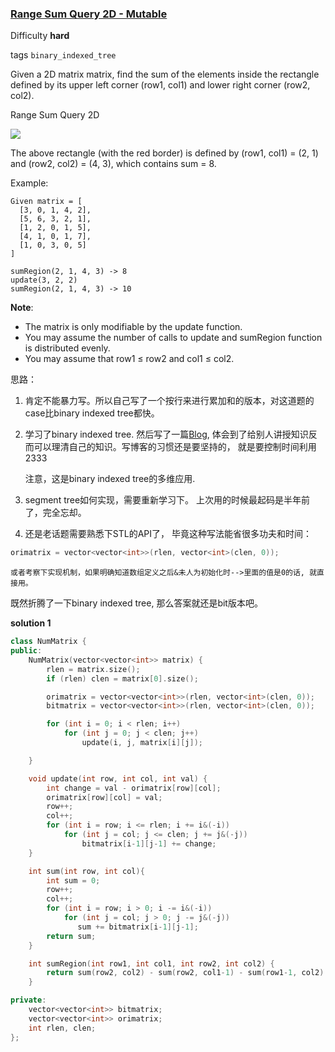 ### [Range Sum Query 2D - Mutable](https://leetcode.com/problems/range-sum-query-2d-mutable/)

Difficulty **hard**

tags `binary_indexed_tree`

Given a 2D matrix matrix, find the sum of the elements inside the rectangle defined by its upper left corner (row1, col1) and lower right corner (row2, col2).

Range Sum Query 2D

![](http://oq5gcgc8d.bkt.gdipper.com/308_Range_Sum_Query_2D_Mutablepic1.png)

The above rectangle (with the red border) is defined by (row1, col1) = (2, 1) and (row2, col2) = (4, 3), which contains sum = 8.

Example:
```
Given matrix = [
  [3, 0, 1, 4, 2],
  [5, 6, 3, 2, 1],
  [1, 2, 0, 1, 5],
  [4, 1, 0, 1, 7],
  [1, 0, 3, 0, 5]
]

sumRegion(2, 1, 4, 3) -> 8
update(3, 2, 2)
sumRegion(2, 1, 4, 3) -> 10
```
**Note**:

- The matrix is only modifiable by the update function.
- You may assume the number of calls to update and sumRegion function is distributed evenly.
- You may assume that row1 ≤ row2 and col1 ≤ col2.

思路：

1. 肯定不能暴力写。所以自己写了一个按行来进行累加和的版本，对这道题的case比binary indexed tree都快。

2. 学习了binary indexed tree. 然后写了一篇[Blog](http://www.cnblogs.com/whensean/p/Binary_Indexed_Tree.html), 体会到了给别人讲授知识反而可以理清自己的知识。写博客的习惯还是要坚持的， 就是要控制时间利用2333

    注意，这是binary indexed tree的多维应用.

3. segment tree如何实现，需要重新学习下。 上次用的时候最起码是半年前了，完全忘却。

4. 还是老话题需要熟悉下STL的API了， 毕竟这种写法能省很多功夫和时间：
```c++
orimatrix = vector<vector<int>>(rlen, vector<int>(clen, 0));
```

    或者考察下实现机制，如果明确知道数组定义之后&未人为初始化时-->里面的值是0的话, 就直接用。

既然折腾了一下binary indexed tree, 那么答案就还是bit版本吧。

**solution 1**

```c++
class NumMatrix {
public:
    NumMatrix(vector<vector<int>> matrix) {
        rlen = matrix.size();
        if (rlen) clen = matrix[0].size();

        orimatrix = vector<vector<int>>(rlen, vector<int>(clen, 0));
        bitmatrix = vector<vector<int>>(rlen, vector<int>(clen, 0));

        for (int i = 0; i < rlen; i++)
            for (int j = 0; j < clen; j++)
                update(i, j, matrix[i][j]);

    }

    void update(int row, int col, int val) {
        int change = val - orimatrix[row][col];
        orimatrix[row][col] = val;
        row++;
        col++;
        for (int i = row; i <= rlen; i += i&(-i))
            for (int j = col; j <= clen; j += j&(-j))
                bitmatrix[i-1][j-1] += change;
    }

    int sum(int row, int col){
        int sum = 0;
        row++;
        col++;
        for (int i = row; i > 0; i -= i&(-i))
            for (int j = col; j > 0; j -= j&(-j))
               sum += bitmatrix[i-1][j-1];
        return sum;
    }

    int sumRegion(int row1, int col1, int row2, int col2) {
        return sum(row2, col2) - sum(row2, col1-1) - sum(row1-1, col2) + sum(row1-1, col1-1);
    }

private:
    vector<vector<int>> bitmatrix;
    vector<vector<int>> orimatrix;
    int rlen, clen;
};
```
